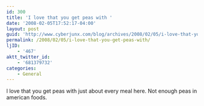 ```yaml
---
id: 300
title: 'I love that you get peas with '
date: '2008-02-05T17:52:17-04:00'
layout: post
guid: 'http://www.cyberjunx.com/blog/archives/2008/02/05/i-love-that-you-get-peas-with/'
permalink: /2008/02/05/i-love-that-you-get-peas-with/
ljID:
    - '467'
aktt_twitter_id:
    - '681379732'
categories:
    - General
---
```


I love that you get peas with just about every meal here. Not enough peas in american foods.